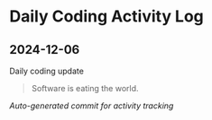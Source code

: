 # Daily Coding Activity Log

## 2024-12-06

Daily coding update

> Software is eating the world.

*Auto-generated commit for activity tracking*

